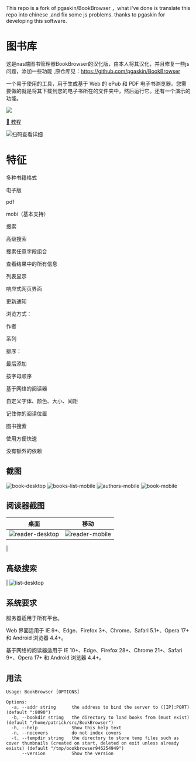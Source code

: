 This repo is a fork of pgaskin/BookBrowser ，what i've done is translate this repo into chinese ,and fix some js problems. thanks to pgaskin for developing this software.

# 图书库

这是nas端图书管理器BookBrowser的汉化版，由本人将其汉化，并且修复一些js问题，添加一些功能 ,原仓库见：https://github.com/pgaskin/BookBrowser

一个易于使用的工具，用于生成基于 Web 的 ePub 和 PDF 电子书浏览器。您需要做的就是将其下载到您的电子书所在的文件夹中，然后运行它。还有一个演示的功能。


[<img src="https://img.shields.io/docker/pulls/dezhao/bookbrowser_cn.svg">](https://hub.docker.com/r/dezhao/bookbrowser_cn/)


[📄 教程](https://yuanfangblog.xyz/technology/545.html) 

![扫码查看详细](https://user-images.githubusercontent.com/38988286/147882172-cba65035-2b2b-456f-ac0d-a85f867ab892.png)


# 特征
多种书籍格式

电子版

pdf

mobi（基本支持）

搜索

高级搜索

搜索任意字段组合

查看结果中的所有信息

列表显示

响应式网页界面

更新通知

浏览方式：

作者

系列

排序：

最后添加

按字母顺序

基于网络的阅读器

自定义字体、颜色、大小、间距

记住你的阅读位置

图书搜索

使用方便快速

没有额外的依赖

## 截图

![book-desktop](https://user-images.githubusercontent.com/38988286/147832550-ed71ee21-a5cb-475e-b25f-35a7f84a38f3.png)
![books-list-mobile](https://user-images.githubusercontent.com/38988286/147832556-95db2d72-8b03-4d01-8ae6-5ce38091bd68.png)
![authors-mobile](https://user-images.githubusercontent.com/38988286/147832558-bd7f99da-4ac3-4ff8-b62f-bf627d00755b.png)
![book-mobile](https://user-images.githubusercontent.com/38988286/147832566-72e6db38-20a8-48f3-8ebb-4ea2738e7d45.png)


## 阅读器截图

| 桌面 | 移动 |
| --- | --- |
| ![reader-desktop](https://user-images.githubusercontent.com/38988286/147832624-020b8bb9-5906-4fbc-87c4-947821812ce2.png) |![reader-mobile](https://user-images.githubusercontent.com/38988286/147832639-93d2e5f5-4179-4af0-9091-86e1071eb041.png)
 |

## 高级搜索



| ![list-desktop](https://user-images.githubusercontent.com/38988286/147832650-e8a4cb77-59ff-4aa3-ae92-c623e4e2f1da.png)


## 系统要求
服务器适用于所有平台。

Web 界面适用于 IE 9+、Edge、Firefox 3+、Chrome、Safari 5.1+、Opera 17+ 和 Android 浏览器 4.4+。

基于网络的阅读器适用于 IE 10+、Edge、Firefox 28+、Chrome 21+、Safari 9+、Opera 17+ 和 Android 浏览器 4.4+。

## 用法

```
Usage: BookBrowser [OPTIONS]

Options:
  -a, --addr string      the address to bind the server to ([IP]:PORT) (default ":8090")
  -b, --bookdir string   the directory to load books from (must exist) (default "/home/patrick/src/BookBrowser")
  -h, --help             Show this help text
  -n, --nocovers         do not index covers
  -t, --tempdir string   the directory to store temp files such as cover thumbnails (created on start, deleted on exit unless already exists) (default "/tmp/bookbrowser946254949")
      --version          Show the version
```
